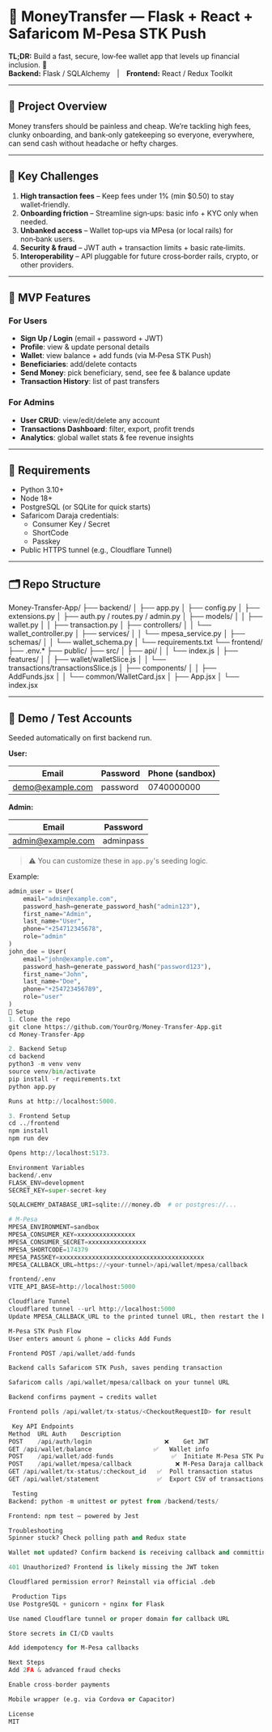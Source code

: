 # 💸 MoneyTransfer — Flask + React + Safaricom M‑Pesa STK Push

**TL;DR:** Build a fast, secure, low‑fee wallet app that levels up financial inclusion. 🚀  
**Backend:** Flask / SQLAlchemy | **Frontend:** React / Redux Toolkit

---

## 🧩 Project Overview

Money transfers should be painless and cheap. We’re tackling high fees, clunky onboarding, and bank‑only gatekeeping so everyone, everywhere, can send cash without headache or hefty charges.

---

## 🚧 Key Challenges

1. **High transaction fees** – Keep fees under 1% (min \$0.50) to stay wallet‑friendly.
2. **Onboarding friction** – Streamline sign‑ups: basic info + KYC only when needed.
3. **Unbanked access** – Wallet top‑ups via MPesa (or local rails) for non‑bank users.
4. **Security & fraud** – JWT auth + transaction limits + basic rate‑limits.
5. **Interoperability** – API pluggable for future cross‑border rails, crypto, or other providers.

---

## 🎯 MVP Features

### For Users

- **Sign Up / Login** (email + password + JWT)
- **Profile**: view & update personal details
- **Wallet**: view balance + add funds (via M‑Pesa STK Push)
- **Beneficiaries**: add/delete contacts
- **Send Money**: pick beneficiary, send, see fee & balance update
- **Transaction History**: list of past transfers

### For Admins

- **User CRUD**: view/edit/delete any account
- **Transactions Dashboard**: filter, export, profit trends
- **Analytics**: global wallet stats & fee revenue insights

---

## 🧰 Requirements

- Python 3.10+
- Node 18+
- PostgreSQL (or SQLite for quick starts)
- Safaricom Daraja credentials:
  - Consumer Key / Secret
  - ShortCode
  - Passkey
- Public HTTPS tunnel (e.g., Cloudflare Tunnel)

---

## 🗂 Repo Structure

Money-Transfer-App/
├── backend/
│ ├── app.py
│ ├── config.py
│ ├── extensions.py
│ ├── auth.py / routes.py / admin.py
│ ├── models/
│ │ ├── wallet.py
│ │ ├── transaction.py
│ ├── controllers/
│ │ └── wallet_controller.py
│ ├── services/
│ │ └── mpesa_service.py
│ ├── schemas/
│ │ └── wallet_schema.py
│ └── requirements.txt
└── frontend/
├── .env.*
├── public/
├── src/
│ ├── api/
│ │ └── index.js
│ ├── features/
│ │ ├── wallet/walletSlice.js
│ │ └── transactions/transactionsSlice.js
│ ├── components/
│ │ ├── AddFunds.jsx
│ │ └── common/WalletCard.jsx
│ ├── App.jsx
│ └── index.jsx


---

## 🔑 Demo / Test Accounts

Seeded automatically on first backend run.

**User:**

| Email            | Password   | Phone (sandbox) |
|------------------|------------|------------------|
| demo@example.com | password   | 0740000000       |

**Admin:**

| Email             | Password   |
|-------------------|------------|
| admin@example.com | adminpass  |

> ⚠️ You can customize these in `app.py`'s seeding logic.

Example:
```python
admin_user = User(
    email="admin@example.com",
    password_hash=generate_password_hash("admin123"),
    first_name="Admin",
    last_name="User",
    phone="+254712345678",
    role="admin"
)
john_doe = User(
    email="john@example.com",
    password_hash=generate_password_hash("password123"),
    first_name="John",
    last_name="Doe",
    phone="+254723456789",
    role="user"
)
🚀 Setup
1. Clone the repo
git clone https://github.com/YourOrg/Money-Transfer-App.git
cd Money-Transfer-App

2. Backend Setup
cd backend
python3 -m venv venv
source venv/bin/activate
pip install -r requirements.txt
python app.py

Runs at http://localhost:5000.

3. Frontend Setup
cd ../frontend
npm install
npm run dev

Opens http://localhost:5173.

Environment Variables
backend/.env
FLASK_ENV=development
SECRET_KEY=super-secret-key

SQLALCHEMY_DATABASE_URI=sqlite:///money.db  # or postgres://...

# M-Pesa
MPESA_ENVIRONMENT=sandbox
MPESA_CONSUMER_KEY=xxxxxxxxxxxxxxxx
MPESA_CONSUMER_SECRET=xxxxxxxxxxxxxxxx
MPESA_SHORTCODE=174379
MPESA_PASSKEY=xxxxxxxxxxxxxxxxxxxxxxxxxxxxxxxxxxxxxxxx
MPESA_CALLBACK_URL=https://<your-tunnel>/api/wallet/mpesa/callback

frontend/.env
VITE_API_BASE=http://localhost:5000

Cloudflare Tunnel
cloudflared tunnel --url http://localhost:5000
Update MPESA_CALLBACK_URL to the printed tunnel URL, then restart the backend.

M‑Pesa STK Push Flow
User enters amount & phone → clicks Add Funds

Frontend POST /api/wallet/add-funds

Backend calls Safaricom STK Push, saves pending transaction

Safaricom calls /api/wallet/mpesa/callback on your tunnel URL

Backend confirms payment → credits wallet

Frontend polls /api/wallet/tx-status/<CheckoutRequestID> for result

 Key API Endpoints
Method	URL	Auth	Description
POST	/api/auth/login	                   ❌	Get JWT
GET	/api/wallet/balance	                ✅	Wallet info
POST	/api/wallet/add-funds	             ✅	Initiate M‑Pesa STK Push
POST	/api/wallet/mpesa/callback	          ❌	M‑Pesa Daraja callback
GET	/api/wallet/tx-status/:checkout_id	 ✅	Poll transaction status
GET	/api/wallet/statement	             ✅	Export CSV of transactions

 Testing
Backend: python -m unittest or pytest from /backend/tests/

Frontend: npm test — powered by Jest

Troubleshooting
Spinner stuck? Check polling path and Redux state

Wallet not updated? Confirm backend is receiving callback and committing

401 Unauthorized? Frontend is likely missing the JWT token

Cloudflared permission error? Reinstall via official .deb

 Production Tips
Use PostgreSQL + gunicorn + nginx for Flask

Use named Cloudflare tunnel or proper domain for callback URL

Store secrets in CI/CD vaults

Add idempotency for M‑Pesa callbacks

Next Steps
Add 2FA & advanced fraud checks

Enable cross-border payments

Mobile wrapper (e.g. via Cordova or Capacitor)

License
MIT